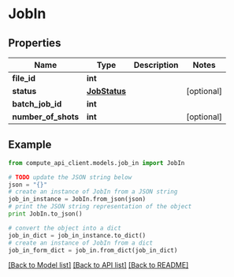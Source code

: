 # JobIn


## Properties
Name | Type | Description | Notes
------------ | ------------- | ------------- | -------------
**file_id** | **int** |  | 
**status** | [**JobStatus**](JobStatus.md) |  | [optional] 
**batch_job_id** | **int** |  | 
**number_of_shots** | **int** |  | [optional] 

## Example

```python
from compute_api_client.models.job_in import JobIn

# TODO update the JSON string below
json = "{}"
# create an instance of JobIn from a JSON string
job_in_instance = JobIn.from_json(json)
# print the JSON string representation of the object
print JobIn.to_json()

# convert the object into a dict
job_in_dict = job_in_instance.to_dict()
# create an instance of JobIn from a dict
job_in_form_dict = job_in.from_dict(job_in_dict)
```
[[Back to Model list]](../README.md#documentation-for-models) [[Back to API list]](../README.md#documentation-for-api-endpoints) [[Back to README]](../README.md)


